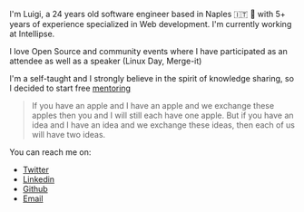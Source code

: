 I'm Luigi, a 24 years old software engineer based in Naples 🇮🇹 🌊 with 5+ years of experience specialized in Web development. I'm currently working at Intellipse.

I love Open Source and community events where I have participated as an attendee as well as a speaker (Linux Day, Merge-it)

I'm a self-taught and I strongly believe in the spirit of knowledge sharing, so I decided to start free [mentoring](https://calendly.com/gigitux/45min?month=2021-03)

> If you have an apple and I have an apple and we exchange these apples then you and I will still each have one apple. But if you have an idea and I have an idea and we exchange these ideas, then each of us will have two ideas.


You can reach me on:
* [Twitter](https://twitter.com/gigitux)
* [Linkedin](https://linkedin.com/gigitux)
* [Github](https://github.com/gigitux)
* [Email](mailto:gigitux@gmail.com)
